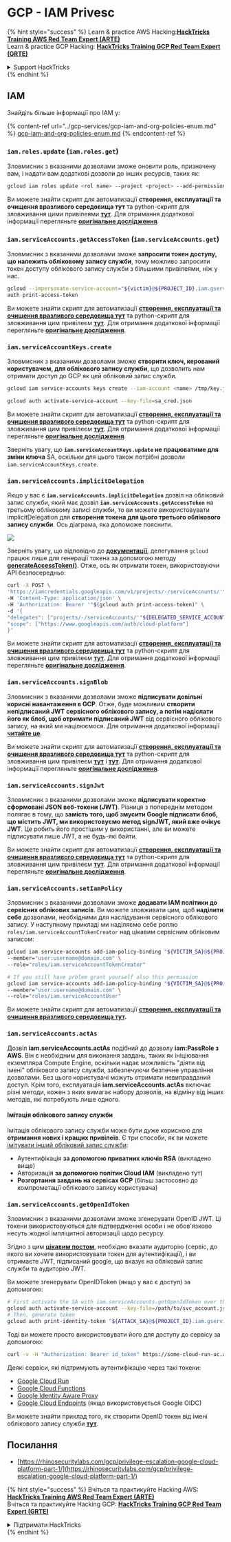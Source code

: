 # GCP - IAM Privesc

{% hint style="success" %}
Learn & practice AWS Hacking:<img src="../../../.gitbook/assets/image (1) (1).png" alt="" data-size="line">[**HackTricks Training AWS Red Team Expert (ARTE)**](https://training.hacktricks.xyz/courses/arte)<img src="../../../.gitbook/assets/image (1) (1).png" alt="" data-size="line">\
Learn & practice GCP Hacking: <img src="../../../.gitbook/assets/image (2).png" alt="" data-size="line">[**HackTricks Training GCP Red Team Expert (GRTE)**<img src="../../../.gitbook/assets/image (2).png" alt="" data-size="line">](https://training.hacktricks.xyz/courses/grte)

<details>

<summary>Support HackTricks</summary>

* Check the [**subscription plans**](https://github.com/sponsors/carlospolop)!
* **Join the** 💬 [**Discord group**](https://discord.gg/hRep4RUj7f) or the [**telegram group**](https://t.me/peass) or **follow** us on **Twitter** 🐦 [**@hacktricks\_live**](https://twitter.com/hacktricks\_live)**.**
* **Share hacking tricks by submitting PRs to the** [**HackTricks**](https://github.com/carlospolop/hacktricks) and [**HackTricks Cloud**](https://github.com/carlospolop/hacktricks-cloud) github repos.

</details>
{% endhint %}

## IAM

Знайдіть більше інформації про IAM у:

{% content-ref url="../gcp-services/gcp-iam-and-org-policies-enum.md" %}
[gcp-iam-and-org-policies-enum.md](../gcp-services/gcp-iam-and-org-policies-enum.md)
{% endcontent-ref %}

### `iam.roles.update` (`iam.roles.get`)

Зловмисник з вказаними дозволами зможе оновити роль, призначену вам, і надати вам додаткові дозволи до інших ресурсів, таких як:
```bash
gcloud iam roles update <rol name> --project <project> --add-permissions <permission>
```
Ви можете знайти скрипт для автоматизації **створення, експлуатації та очищення вразливого середовища тут** та python-скрипт для зловживання цими привілеями [**тут**](https://github.com/RhinoSecurityLabs/GCP-IAM-Privilege-Escalation/blob/master/ExploitScripts/iam.roles.update.py). Для отримання додаткової інформації перегляньте [**оригінальне дослідження**](https://rhinosecuritylabs.com/gcp/privilege-escalation-google-cloud-platform-part-1/).

### `iam.serviceAccounts.getAccessToken` (`iam.serviceAccounts.get`)

Зловмисник з вказаними дозволами зможе **запросити токен доступу, що належить обліковому запису служби**, тому можливо запросити токен доступу облікового запису служби з більшими привілеями, ніж у нас.
```bash
gcloud --impersonate-service-account="${victim}@${PROJECT_ID}.iam.gserviceaccount.com" \
auth print-access-token
```
Ви можете знайти скрипт для автоматизації [**створення, експлуатації та очищення вразливого середовища тут**](https://github.com/carlospolop/gcp\_privesc\_scripts/blob/main/tests/4-iam.serviceAccounts.getAccessToken.sh) та python-скрипт для зловживання цим привілеєм [**тут**](https://github.com/RhinoSecurityLabs/GCP-IAM-Privilege-Escalation/blob/master/ExploitScripts/iam.serviceAccounts.getAccessToken.py). Для отримання додаткової інформації перегляньте [**оригінальне дослідження**](https://rhinosecuritylabs.com/gcp/privilege-escalation-google-cloud-platform-part-1/).

### `iam.serviceAccountKeys.create`

Зловмисник з вказаними дозволами зможе **створити ключ, керований користувачем, для облікового запису служби**, що дозволить нам отримати доступ до GCP як цей обліковий запис служби.
```bash
gcloud iam service-accounts keys create --iam-account <name> /tmp/key.json

gcloud auth activate-service-account --key-file=sa_cred.json
```
Ви можете знайти скрипт для автоматизації [**створення, експлуатації та очищення вразливого середовища тут**](https://github.com/carlospolop/gcp\_privesc\_scripts/blob/main/tests/3-iam.serviceAccountKeys.create.sh) та python-скрипт для зловживання цим привілеєм [**тут**](https://github.com/RhinoSecurityLabs/GCP-IAM-Privilege-Escalation/blob/master/ExploitScripts/iam.serviceAccountKeys.create.py). Для отримання додаткової інформації перегляньте [**оригінальне дослідження**](https://rhinosecuritylabs.com/gcp/privilege-escalation-google-cloud-platform-part-1/).

Зверніть увагу, що **`iam.serviceAccountKeys.update` не працюватиме для зміни ключа** SA, оскільки для цього також потрібні дозволи `iam.serviceAccountKeys.create`.

### `iam.serviceAccounts.implicitDelegation`

Якщо у вас є **`iam.serviceAccounts.implicitDelegation`** дозвіл на обліковий запис служби, який має дозвіл **`iam.serviceAccounts.getAccessToken`** на третьому обліковому записі служби, то ви можете використовувати implicitDelegation для **створення токена для цього третього облікового запису служби**. Ось діаграма, яка допоможе пояснити.

![](https://rhinosecuritylabs.com/wp-content/uploads/2020/04/image2-500x493.png)

Зверніть увагу, що відповідно до [**документації**](https://cloud.google.com/iam/docs/understanding-service-accounts), делегування `gcloud` працює лише для генерації токена за допомогою методу [**generateAccessToken()**](https://cloud.google.com/iam/credentials/reference/rest/v1/projects.serviceAccounts/generateAccessToken). Отже, ось як отримати токен, використовуючи API безпосередньо:
```bash
curl -X POST \
'https://iamcredentials.googleapis.com/v1/projects/-/serviceAccounts/'"${TARGET_SERVICE_ACCOUNT}"':generateAccessToken' \
-H 'Content-Type: application/json' \
-H 'Authorization: Bearer '"$(gcloud auth print-access-token)" \
-d '{
"delegates": ["projects/-/serviceAccounts/'"${DELEGATED_SERVICE_ACCOUNT}"'"],
"scope": ["https://www.googleapis.com/auth/cloud-platform"]
}'
```
Ви можете знайти скрипт для автоматизації [**створення, експлуатації та очищення вразливого середовища тут**](https://github.com/carlospolop/gcp\_privesc\_scripts/blob/main/tests/5-iam.serviceAccounts.implicitDelegation.sh) та python-скрипт для зловживання цим привілеєм [**тут**](https://github.com/RhinoSecurityLabs/GCP-IAM-Privilege-Escalation/blob/master/ExploitScripts/iam.serviceAccounts.implicitDelegation.py). Для отримання додаткової інформації перегляньте [**оригінальне дослідження**](https://rhinosecuritylabs.com/gcp/privilege-escalation-google-cloud-platform-part-1/).

### `iam.serviceAccounts.signBlob`

Зловмисник з вказаними дозволами зможе **підписувати довільні корисні навантаження в GCP**. Отже, буде можливим **створити непідписаний JWT сервісного облікового запису, а потім надіслати його як блоб, щоб отримати підписаний JWT** від сервісного облікового запису, на який ми націлюємося. Для отримання додаткової інформації [**читайте це**](https://medium.com/google-cloud/using-serviceaccountactor-iam-role-for-account-impersonation-on-google-cloud-platform-a9e7118480ed).

Ви можете знайти скрипт для автоматизації [**створення, експлуатації та очищення вразливого середовища тут**](https://github.com/carlospolop/gcp\_privesc\_scripts/blob/main/tests/6-iam.serviceAccounts.signBlob.sh) та python-скрипт для зловживання цим привілеєм [**тут**](https://github.com/RhinoSecurityLabs/GCP-IAM-Privilege-Escalation/blob/master/ExploitScripts/iam.serviceAccounts.signBlob-accessToken.py) і [**тут**](https://github.com/RhinoSecurityLabs/GCP-IAM-Privilege-Escalation/blob/master/ExploitScripts/iam.serviceAccounts.signBlob-gcsSignedUrl.py). Для отримання додаткової інформації перегляньте [**оригінальне дослідження**](https://rhinosecuritylabs.com/gcp/privilege-escalation-google-cloud-platform-part-1/).

### `iam.serviceAccounts.signJwt`

Зловмисник з вказаними дозволами зможе **підписувати коректно сформовані JSON веб-токени (JWT)**. Різниця з попереднім методом полягає в тому, що **замість того, щоб змусити Google підписати блоб, що містить JWT, ми використовуємо метод signJWT, який вже очікує JWT**. Це робить його простішим у використанні, але ви можете підписувати лише JWT, а не будь-які байти.

Ви можете знайти скрипт для автоматизації [**створення, експлуатації та очищення вразливого середовища тут**](https://github.com/carlospolop/gcp\_privesc\_scripts/blob/main/tests/7-iam.serviceAccounts.signJWT.sh) та python-скрипт для зловживання цим привілеєм [**тут**](https://github.com/RhinoSecurityLabs/GCP-IAM-Privilege-Escalation/blob/master/ExploitScripts/iam.serviceAccounts.signJWT.py). Для отримання додаткової інформації перегляньте [**оригінальне дослідження**](https://rhinosecuritylabs.com/gcp/privilege-escalation-google-cloud-platform-part-1/).

### `iam.serviceAccounts.setIamPolicy` <a href="#iam.serviceaccounts.setiampolicy" id="iam.serviceaccounts.setiampolicy"></a>

Зловмисник з вказаними дозволами зможе **додавати IAM політики до сервісних облікових записів**. Ви можете зловживати цим, щоб **наділити себе** дозволами, необхідними для наслідування сервісного облікового запису. У наступному прикладі ми наділяємо себе роллю `roles/iam.serviceAccountTokenCreator` над цікавим сервісним обліковим записом:
```bash
gcloud iam service-accounts add-iam-policy-binding "${VICTIM_SA}@${PROJECT_ID}.iam.gserviceaccount.com" \
--member="user:username@domain.com" \
--role="roles/iam.serviceAccountTokenCreator"

# If you still have prblem grant yourself also this permission
gcloud iam service-accounts add-iam-policy-binding "${VICTIM_SA}@${PROJECT_ID}.iam.gserviceaccount.com" \ \
--member="user:username@domain.com" \
--role="roles/iam.serviceAccountUser"
```
Ви можете знайти скрипт для автоматизації [**створення, експлуатації та очищення вразливого середовища тут**](https://github.com/carlospolop/gcp\_privesc\_scripts/blob/main/tests/d-iam.serviceAccounts.setIamPolicy.sh)**.**

### `iam.serviceAccounts.actAs`

Дозвіл **iam.serviceAccounts.actAs** подібний до дозволу **iam:PassRole з AWS**. Він є необхідним для виконання завдань, таких як ініціювання екземпляра Compute Engine, оскільки надає можливість "діяти від імені" облікового запису служби, забезпечуючи безпечне управління дозволами. Без цього користувачі можуть отримати невиправданий доступ. Крім того, експлуатація **iam.serviceAccounts.actAs** включає різні методи, кожен з яких вимагає набору дозволів, на відміну від інших методів, які потребують лише одного.

#### Імітація облікового запису служби <a href="#service-account-impersonation" id="service-account-impersonation"></a>

Імітація облікового запису служби може бути дуже корисною для **отримання нових і кращих привілеїв**. Є три способи, як ви можете [імітувати інший обліковий запис служби](https://cloud.google.com/iam/docs/understanding-service-accounts#impersonating\_a\_service\_account):

* Аутентифікація **за допомогою приватних ключів RSA** (викладено вище)
* Авторизація **за допомогою політик Cloud IAM** (викладено тут)
* **Розгортання завдань на сервісах GCP** (більш застосовно до компрометації облікового запису користувача)

### `iam.serviceAccounts.getOpenIdToken`

Зловмисник з вказаними дозволами зможе згенерувати OpenID JWT. Ці токени використовуються для підтвердження особи і не обов'язково несуть жодної імпліцитної авторизації щодо ресурсу.

Згідно з цим [**цікавим постом**](https://medium.com/google-cloud/authenticating-using-google-openid-connect-tokens-e7675051213b), необхідно вказати аудиторію (сервіс, до якого ви хочете використовувати токен для аутентифікації), і ви отримаєте JWT, підписаний google, що вказує на обліковий запис служби та аудиторію JWT.

Ви можете згенерувати OpenIDToken (якщо у вас є доступ) за допомогою:
```bash
# First activate the SA with iam.serviceAccounts.getOpenIdToken over the other SA
gcloud auth activate-service-account --key-file=/path/to/svc_account.json
# Then, generate token
gcloud auth print-identity-token "${ATTACK_SA}@${PROJECT_ID}.iam.gserviceaccount.com" --audiences=https://example.com
```
Тоді ви можете просто використовувати його для доступу до сервісу за допомогою:
```bash
curl -v -H "Authorization: Bearer id_token" https://some-cloud-run-uc.a.run.app
```
Деякі сервіси, які підтримують аутентифікацію через такі токени:

* [Google Cloud Run](https://cloud.google.com/run/)
* [Google Cloud Functions](https://cloud.google.com/functions/docs/)
* [Google Identity Aware Proxy](https://cloud.google.com/iap/docs/authentication-howto)
* [Google Cloud Endpoints](https://cloud.google.com/endpoints/docs/openapi/authenticating-users-google-id) (якщо використовується Google OIDC)

Ви можете знайти приклад того, як створити OpenID токен від імені облікового запису служби [**тут**](https://github.com/carlospolop-forks/GCP-IAM-Privilege-Escalation/blob/master/ExploitScripts/iam.serviceAccounts.getOpenIdToken.py).

## Посилання

* [https://rhinosecuritylabs.com/gcp/privilege-escalation-google-cloud-platform-part-1/](https://rhinosecuritylabs.com/gcp/privilege-escalation-google-cloud-platform-part-1/)

{% hint style="success" %}
Вчіться та практикуйте Hacking AWS:<img src="../../../.gitbook/assets/image (1) (1).png" alt="" data-size="line">[**HackTricks Training AWS Red Team Expert (ARTE)**](https://training.hacktricks.xyz/courses/arte)<img src="../../../.gitbook/assets/image (1) (1).png" alt="" data-size="line">\
Вчіться та практикуйте Hacking GCP: <img src="../../../.gitbook/assets/image (2).png" alt="" data-size="line">[**HackTricks Training GCP Red Team Expert (GRTE)**<img src="../../../.gitbook/assets/image (2).png" alt="" data-size="line">](https://training.hacktricks.xyz/courses/grte)

<details>

<summary>Підтримати HackTricks</summary>

* Перевірте [**плани підписки**](https://github.com/sponsors/carlospolop)!
* **Приєднуйтесь до** 💬 [**групи Discord**](https://discord.gg/hRep4RUj7f) або [**групи Telegram**](https://t.me/peass) або **слідкуйте** за нами в **Twitter** 🐦 [**@hacktricks\_live**](https://twitter.com/hacktricks\_live)**.**
* **Діліться хакерськими трюками, надсилаючи PR до** [**HackTricks**](https://github.com/carlospolop/hacktricks) та [**HackTricks Cloud**](https://github.com/carlospolop/hacktricks-cloud) репозиторіїв на GitHub.

</details>
{% endhint %}
